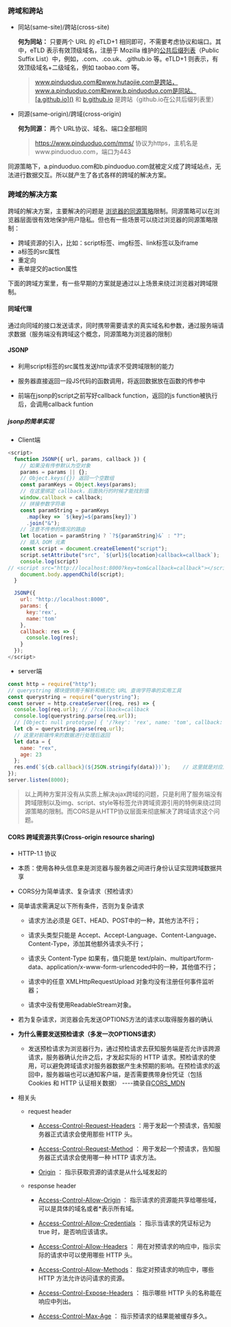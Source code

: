 ### 跨域和跨站

- 同站(same-site)/跨站(cross-site)

  **何为同站：** 只要两个 URL 的 eTLD+1 相同即可，不需要考虑协议和端口。其中，eTLD 表示有效顶级域名，注册于 Mozilla 维护的[公共后缀列表](https://publicsuffix.org/list/public_suffix_list.dat)（Public Suffix List）中，例如，.com、.co.uk、.github.io 等。eTLD+1 则表示，有效顶级域名+二级域名，例如 taobao.com 等。

  > www.pinduoduo.com和www.hutaojie.com是跨站，www.a.pinduoduo.com和www.b.pinduoduo.com是同站。[a.github.io]() 和 [b.github.io]() 是跨站（github.io在公共后缀列表里）

- 同源(same-origin)/跨域(cross-origin)

  **何为同源：** 两个 URL协议、域名、端口全部相同

  > https://www.pinduoduo.com/mms/ 协议为https，主机名是www.pinduoduo.com，端口为443

同源策略下，a.pinduoduo.com和b.pinduoduo.com就被定义成了跨域站点，无法进行数据交互。所以就产生了各式各样的跨域的解决方案。

### 跨域的解决方案

跨域的解决方案，主要解决的问题是 [浏览器的同源策略](https://developer.mozilla.org/zh-CN/docs/Web/Security/Same-origin_policy)限制。同源策略可以在浏览器层面很有效地保护用户隐私。但也有一些场景可以绕过浏览器的同源策略限制：

- 跨域资源的引入，比如：script标签、img标签、link标签以及iframe
- a标签的src属性
- 重定向
- 表单提交的action属性

下面的跨域方案里，有一些早期的方案就是通过以上场景来绕过浏览器对跨域限制。

#### 同域代理

通过向同域的接口发送请求，同时携带需要请求的真实域名和参数，通过服务端请求数据（服务端没有跨域这个概念，同源策略为浏览器的限制）

#### JSONP

- 利用script标签的src属性发送http请求不受跨域限制的能力

- 服务器直接返回一段JS代码的函数调用，将返回数据放在函数的传参中

- 前端在jsonp的script之前写好callback function，返回的js function被执行后，会调用callback funtion

##### jsonp的简单实现

- Client端

```javascript
<script>
  function JSONP({ url, params, callback }) {
    // 如果没有传参默认为空对象
    params = params || {};
    // Object.keys({}) 返回一个空数组
    const paramKeys = Object.keys(params);
    // 在这里绑定 callback，后面执行的时候才能找到值
    window.callback = callback;
    // 拼接参数字符串
    const paramString = paramKeys
      .map(key => `${key}=${params[key]}`)
      .join("&");
    // 注意不传参的情况的路由
    let location = paramString ? `?${paramString}&` : "?";
    // 插入 DOM 元素
    const script = document.createElement("script");
    script.setAttribute("src", `${url}${location}callback=callback`);
    console.log(script) 
// <script src="http://localhost:8000?key=tom&callback=callback"></script>
    document.body.appendChild(script);
  }

  JSONP({
    url: "http://localhost:8000",
    params: {
      key:'rex',
      name:'tom'
    },
    callback: res => {
      console.log(res);
    }
  });
</script>
```

- server端

```javascript
const http = require("http");
// querystring 模块提供用于解析和格式化 URL 查询字符串的实用工具
const querystring = require("querystring");
const server = http.createServer((req, res) => {
  console.log(req.url); // /?callback=callback
  console.log(querystring.parse(req.url));
  // [Object: null prototype] { '/?key': 'rex', name: 'tom', callback: 'callback' }
  let cb = querystring.parse(req.url);
  // 这里对前端传来的数据进行处理后返回
  let data = {
    name: "rex",
    age: 23
  };
  res.end(`${cb.callback}(${JSON.stringify(data)})`);    // 这里就是对应上面的 window.callback = callback;
});
server.listen(8000);
```

> 以上两种方案并没有从实质上解决ajax跨域的问题，只是利用了服务端没有跨域限制以及img、script、style等标签允许跨域资源引用的特例来绕过同源策略的限制。而CORS是从HTTP协议层面来彻底解决了跨域请求这个问题。

#### CORS 跨域资源共享(Cross-origin resource sharing)

- HTTP-1.1 协议

- 本质：使用各种头信息来是浏览器与服务器之间进行身份认证实现跨域数据共享

- CORS分为简单请求、复杂请求（预检请求）

- 简单请求需满足以下所有条件，否则为复杂请求

  - 请求方法必须是 GET、HEAD、POST中的一种，其他方法不行；

  - 请求头类型只能是 Accept、Accept-Language、Content-Language、Content-Type，添加其他额外请求头不行；

  - 请求头 Content-Type 如果有，值只能是 text/plain、multipart/form-data、application/x-www-form-urlencoded中的一种，其他值不行；

  - 请求中的任意 XMLHttpRequestUpload 对象均没有注册任何事件监听器；

  - 请求中没有使用ReadableStream对象。

- 若为复杂请求，浏览器会先发送OPTIONS方法的请求以取得服务器的确认

- **为什么需要发送预检请求（多发一次OPTIONS请求）**
  - 发送预检请求为浏览器行为，通过预检请求去获知服务端是否允许该跨源请求，服务器确认允许之后，才发起实际的 HTTP 请求。预检请求的使用，可以避免跨域请求对服务器数据产生未预期的影响。在预检请求的返回中，服务器端也可以通知客户端，是否需要携带身份凭证（包括 Cookies 和 HTTP 认证相关数据）    ----摘录自[CORS_MDN](https://developer.mozilla.org/zh-CN/docs/Web/HTTP/CORS#)

- 相关头

  - request header

    - [Access-Control-Request-Headers](https://link.zhihu.com/?target=https%3A//developer.mozilla.org/zh-CN/docs/Web/HTTP/Headers/Access-Control-Request-Headers) ：用于发起一个预请求，告知服务器正式请求会使用那些 HTTP 头。

    - [Access-Control-Request-Method](https://link.zhihu.com/?target=https%3A//developer.mozilla.org/zh-CN/docs/Web/HTTP/Headers/Access-Control-Request-Method) ： 用于发起一个预请求，告知服务器正式请求会使用哪一种 HTTP 请求方法。

    - [Origin](https://link.zhihu.com/?target=https%3A//developer.mozilla.org/zh-CN/docs/Web/HTTP/Headers/Origin) ： 指示获取资源的请求是从什么域发起的

  - response header

    - [Access-Control-Allow-Origin](https://link.zhihu.com/?target=https%3A//developer.mozilla.org/zh-CN/docs/Web/HTTP/Headers/Access-Control-Allow-Origin) ： 指示请求的资源能共享给哪些域，可以是具体的域名或者*表示所有域。

    - [Access-Control-Allow-Credentials](https://link.zhihu.com/?target=https%3A//developer.mozilla.org/zh-CN/docs/Web/HTTP/Headers/Access-Control-Allow-Credentials) ： 指示当请求的凭证标记为 true 时，是否响应该请求。

    - [Access-Control-Allow-Headers](https://link.zhihu.com/?target=https%3A//developer.mozilla.org/zh-CN/docs/Web/HTTP/Headers/Access-Control-Allow-Headers) ： 用在对预请求的响应中，指示实际的请求中可以使用哪些 HTTP 头。

    - [Access-Control-Allow-Methods](https://link.zhihu.com/?target=https%3A//developer.mozilla.org/zh-CN/docs/Web/HTTP/Headers/Access-Control-Allow-Methods)： 指定对预请求的响应中，哪些 HTTP 方法允许访问请求的资源。

    - [Access-Control-Expose-Headers](https://link.zhihu.com/?target=https%3A//developer.mozilla.org/zh-CN/docs/Web/HTTP/Headers/Access-Control-Expose-Headers) ： 指示哪些 HTTP 头的名称能在响应中列出。

    - [Access-Control-Max-Age](https://link.zhihu.com/?target=https%3A//developer.mozilla.org/zh-CN/docs/Web/HTTP/Headers/Access-Control-Max-Age) ： 指示预请求的结果能被缓存多久。
